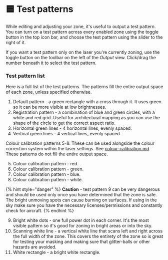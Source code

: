 # 🟦 Test patterns

While editing and adjusting your zone, it's useful to output a test pattern. You can turn on a test pattern across every enabled zone using the toggle button in the top icon bar, and choose the test pattern using the slider to the right of it.&#x20;

If you want a test pattern only on the laser you're currently zoning, use the toggle button on the toolbar on the left of the _Output_ view. Click/drag the number beneath it to select the test pattern.&#x20;

### Test pattern list

Here is a full list of the test patterns. The patterns fill the entire output space of each zone, unless specified otherwise.&#x20;

1. Default pattern - a green rectangle with a cross through it. It uses green so it can be more visible at low brightnesses.&#x20;
2. Registration pattern - a combination of blue and green circles, with a white and red grid. Useful for architectural mapping as you can use the shape of the circle to get the correct aspect ratio.
3. Horizontal green lines - 4 horizontal lines, evenly spaced.
4. Vertical green lines - 4 vertical lines, evenly spaced.

Colour calibration patterns 5-8. These can be used alongside the colour correction system within the laser settings. See [colour-calibration.md](../../advanced/colour-calibration.md "mention"). These patterns do not fill the entire output space. &#x20;

5. Colour calibration pattern - red.&#x20;
6. Colour calibration pattern - green.
7. Colour calibration pattern - blue.
8. Colour calibration pattern - white.&#x20;

{% hint style="danger" %}
**Caution** -  test pattern 9 can be very dangerous and should be used only once you have determined that the zone is safe. The bright unmoving spots can cause burning on surfaces. If using in the sky make sure you have the necessary licenses/permissions and constantly check for aircraft.&#x20;
{% endhint %}

9. Bright white dots - one full power dot in each corner. It's the most visible pattern so it's good for zoning in bright areas or into the sky.&#x20;
10. Scanning white line - a vertical white line that scans left and right across the full width of the zone. This covers the entirety of the zone so is great for testing your masking and making sure that glitter-balls or other hazards are avoided.&#x20;
11. White rectangle - a bright white rectangle.&#x20;
